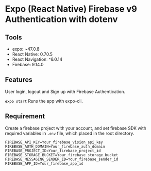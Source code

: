 # Expo (React Native) Firebase v9 Authentication with dotenv 

## Tools

- expo: ~47.0.8
- React Native: 0.70.5
- React Navigation: ^6.0.14
- Firebase: 9.14.0

## Features

User login, logout and Sign up with Firebase Authentication.

`expo start`
Runs the app with expo-cli.

## Requirement

Create a firebase project with your account, and set firebase SDK with required variables in `.env` file, which placed in the root directory.

```
FIREBASE_API_KEY=Your_firebase_vision_api_key
FIREBASE_AUTH_DOMAIN=Your_firebase_auth_domain
FIREBASE_PROJECT_ID=Your_firebase_project_id
FIREBASE_STORAGE_BUCKET=Your_firebase_storage_bucket
FIREBASE_MESSAGING_SENDER_ID=Your_firebase_sender_id
FIREBASE_APP_ID=Your_firebase_app_id
```